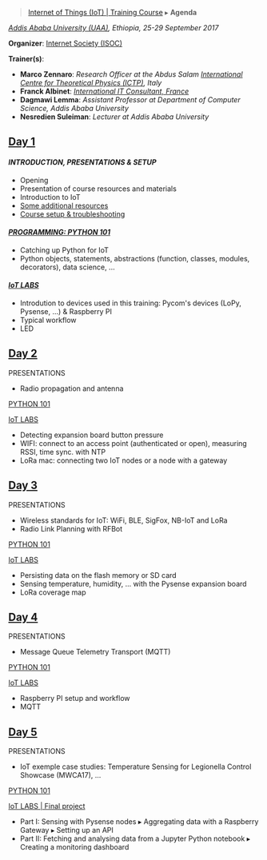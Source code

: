 > [Internet of Things (IoT) | Training Course](agenda.md) ▸ **Agenda**

*[Addis Ababa University (UAA)](http://www.aau.edu.et), Ethiopia, 25-29 September 2017*

**Organizer**: [Internet Society (ISOC)](https://www.internetsociety.org)

**Trainer(s)**:
* **Marco Zennaro**: *Research Officer at the Abdus Salam [International Centre for Theoretical Physics (ICTP)](https://www.ictp.it), Italy*
* **Franck Albinet**: [*International IT Consultant, France*](https://www.linkedin.com/in/franckalbinet)
* **Dagmawi Lemma**: *Assistant Professor at Department of Computer Science, Addis Ababa University*
* **Nesredien Suleiman**: *Lecturer at Addis Ababa University*

## [Day 1](agenda.md)
#### *INTRODUCTION, PRESENTATIONS & SETUP*
 * Opening
 * Presentation of course resources and materials
 * Introduction to IoT
 * [Some additional resources](./labs/resources.md)
 * [Course setup & troubleshooting](./labs/setup.md)

#### *[PROGRAMMING: PYTHON 101](https://github.com/franckalbinet/iot-uaa-isoc/tree/master/python-fundamentals)*
 * Catching up Python for IoT
 * Python objects, statements, abstractions (function, classes, modules, decorators), data science, ...

#### *[IoT LABS](./labs/1-lab-day-1.md)*
 * Introdution to devices used in this training: Pycom's devices (LoPy, Pysense, ...) & Raspberry PI
 * Typical workflow
 * LED
 
## [Day 2](agenda.md) 
PRESENTATIONS
  * Radio propagation and antenna

[PYTHON 101](https://github.com/franckalbinet/iot-uaa-isoc/tree/master/python-fundamentals)

[IoT LABS](./labs/2-lab-day-2.md)
  * Detecting expansion board button pressure
  * WIFI: connect to an access point (authenticated or open), measuring RSSI, time sync. with NTP
  * LoRa mac: connecting two IoT nodes or a node with a gateway
 
## [Day 3](agenda.md) 
PRESENTATIONS
  * Wireless standards for IoT: WiFi, BLE, SigFox, NB-IoT and LoRa
  * Radio Link Planning with RFBot
  
[PYTHON 101](https://github.com/franckalbinet/iot-uaa-isoc/tree/master/python-fundamentals)

[IoT LABS](./labs/3-lab-day-3.md)
  * Persisting data on the flash memory or SD card
  * Sensing temperature, humidity, ... with the Pysense expansion board
  * LoRa coverage map
  
## [Day 4](agenda.md)
PRESENTATIONS
  * Message Queue Telemetry Transport (MQTT)

[PYTHON 101](https://github.com/franckalbinet/iot-uaa-isoc/tree/master/python-fundamentals)

[IoT LABS](./labs/4-lab-day-4.md)
  * Raspberry PI setup and workflow
  * MQTT
  
## [Day 5](agenda.md)
PRESENTATIONS
  * IoT exemple case studies: Temperature Sensing for Legionella Control Showcase (MWCA17), ...
  
[PYTHON 101](https://github.com/franckalbinet/iot-uaa-isoc/tree/master/python-fundamentals)

[IoT LABS | Final project](./labs/5-lab-day-5.md)
  * Part I: Sensing with Pysense nodes ▸ Aggregating data with a Raspberry Gateway ▸ Setting up an API
  * Part II: Fetching and analysing data from a Jupyter Python notebook ▸ Creating a monitoring dashboard

  
